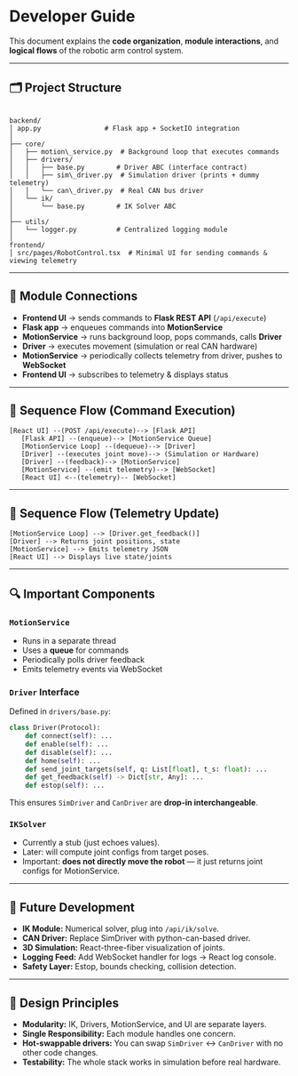 # Developer Guide

This document explains the **code organization**, **module interactions**, and **logical flows** of the robotic arm control system.

---

## 🗂 Project Structure

````

backend/
│ app.py                # Flask app + SocketIO integration
│
├── core/
│   ├── motion\_service.py  # Background loop that executes commands
│   ├── drivers/
│   │   ├── base.py        # Driver ABC (interface contract)
│   │   ├── sim\_driver.py  # Simulation driver (prints + dummy telemetry)
│   │   └── can\_driver.py  # Real CAN bus driver
│   └── ik/
│       └── base.py        # IK Solver ABC
│
├── utils/
│   └── logger.py          # Centralized logging module
│
frontend/
│ src/pages/RobotControl.tsx  # Minimal UI for sending commands & viewing telemetry

````

---

## 🔄 Module Connections

- **Frontend UI** → sends commands to **Flask REST API** (`/api/execute`)
- **Flask app** → enqueues commands into **MotionService**
- **MotionService** → runs background loop, pops commands, calls **Driver**
- **Driver** → executes movement (simulation or real CAN hardware)
- **MotionService** → periodically collects telemetry from driver, pushes to **WebSocket**
- **Frontend UI** → subscribes to telemetry & displays status

---

## 📜 Sequence Flow (Command Execution)

```text
[React UI] --(POST /api/execute)--> [Flask API]
   [Flask API] --(enqueue)--> [MotionService Queue]
   [MotionService Loop] --(dequeue)--> [Driver]
   [Driver] --(executes joint move)--> (Simulation or Hardware)
   [Driver] --(feedback)--> [MotionService]
   [MotionService] --(emit telemetry)--> [WebSocket]
   [React UI] <--(telemetry)-- [WebSocket]
````

---

## 📜 Sequence Flow (Telemetry Update)

```text
[MotionService Loop] --> [Driver.get_feedback()]
[Driver] --> Returns joint positions, state
[MotionService] --> Emits telemetry JSON
[React UI] --> Displays live state/joints
```

---

## 🔍 Important Components

### `MotionService`

* Runs in a separate thread
* Uses a **queue** for commands
* Periodically polls driver feedback
* Emits telemetry events via WebSocket

### `Driver` Interface

Defined in `drivers/base.py`:

```python
class Driver(Protocol):
    def connect(self): ...
    def enable(self): ...
    def disable(self): ...
    def home(self): ...
    def send_joint_targets(self, q: List[float], t_s: float): ...
    def get_feedback(self) -> Dict[str, Any]: ...
    def estop(self): ...
```

This ensures `SimDriver` and `CanDriver` are **drop-in interchangeable**.

### `IKSolver`

* Currently a stub (just echoes values).
* Later: will compute joint configs from target poses.
* Important: **does not directly move the robot** — it just returns joint configs for MotionService.

---

## 🔮 Future Development

* **IK Module:** Numerical solver, plug into `/api/ik/solve`.
* **CAN Driver:** Replace SimDriver with python-can-based driver.
* **3D Simulation:** React-three-fiber visualization of joints.
* **Logging Feed:** Add WebSocket handler for logs → React log console.
* **Safety Layer:** Estop, bounds checking, collision detection.

---

## 🧭 Design Principles

* **Modularity:** IK, Drivers, MotionService, and UI are separate layers.
* **Single Responsibility:** Each module handles one concern.
* **Hot-swappable drivers:** You can swap `SimDriver` ↔ `CanDriver` with no other code changes.
* **Testability:** The whole stack works in simulation before real hardware.

```
